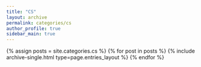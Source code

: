 ```yaml
---
title: "CS"
layout: archive
permalink: categories/cs
author_profile: true
sidebar_main: true
---
```


{% assign posts = site.categories.cs %}
{% for post in posts %} {% include archive-single.html type=page.entries_layout %} {% endfor %}
